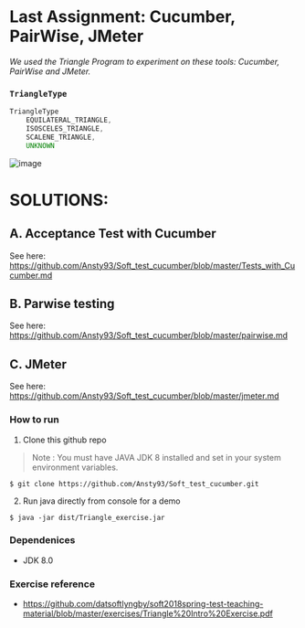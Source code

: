 # Last Assignment: Cucumber, PairWise, JMeter
_We used the Triangle Program to experiment on these tools: Cucumber, PairWise and JMeter._<br>

### ```TriangleType```

``` java
TriangleType
    EQUILATERAL_TRIANGLE,
    ISOSCELES_TRIANGLE,
    SCALENE_TRIANGLE,
    UNKNOWN
```


![image](https://user-images.githubusercontent.com/16150075/39965474-afdb41b8-5699-11e8-8f2b-9393cba743ad.png)

# SOLUTIONS:
## A. Acceptance Test with Cucumber
See here: https://github.com/Ansty93/Soft_test_cucumber/blob/master/Tests_with_Cucumber.md

## B. Parwise testing
See here: https://github.com/Ansty93/Soft_test_cucumber/blob/master/pairwise.md

## C. JMeter
See here: https://github.com/Ansty93/Soft_test_cucumber/blob/master/jmeter.md


### How to run
1. Clone this github repo
> Note : You must have JAVA JDK 8 installed and set in your system environment variables. 
```
$ git clone https://github.com/Ansty93/Soft_test_cucumber.git
```

2. Run java directly from console for a demo
```console
$ java -jar dist/Triangle_exercise.jar
```

### Dependenices
- JDK 8.0 

### Exercise reference
- https://github.com/datsoftlyngby/soft2018spring-test-teaching-material/blob/master/exercises/Triangle%20Intro%20Exercise.pdf


